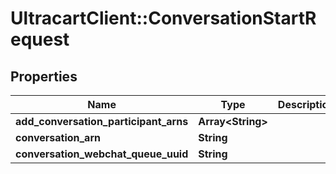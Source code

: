 # UltracartClient::ConversationStartRequest

## Properties
Name | Type | Description | Notes
------------ | ------------- | ------------- | -------------
**add_conversation_participant_arns** | **Array&lt;String&gt;** |  | [optional] 
**conversation_arn** | **String** |  | [optional] 
**conversation_webchat_queue_uuid** | **String** |  | [optional] 


